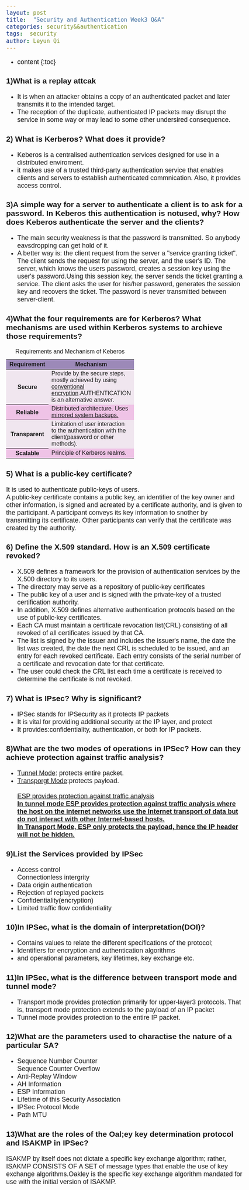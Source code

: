 ```yaml
---
layout: post
title:  "Security and Authentication Week3 Q&A"
categories: security&&authentication 
tags:  security
author: Leyun Qi
---
```


* content
{:toc}


<h3>1)What is a replay attcak</h3>

<ul>
	<li>It is when an attacker obtains a copy of an authenticated packet and later transmits it to the intended target.</li>
	<li>The reception of the duplicate, authenticated IP packets may disrupt the service in some way or may lead to some other undersired consequence.</li>
</ul>

<h3>2) What is Kerberos? What does it provide?</h3>
<ul>
	<li>Keberos is a centralised authentication services designed for use in a distributed enviroment.</li>
	<li>it makes use of a trusted third-party authentication service that enables clients and servers to establish authenticated commnication. Also, it provides access control.</li>
</ul>

<h3>3)A simple way for a server to authenticate a client is to ask for a password. In Keberos this authentication is notused, why? How does Keberos authenticate the server and the clients?</h3>
<ul>
	<li>The main security weakness is that the password is transmitted. So anybody eavsdropping can get hold of it.</li>
	<li>A better way is: the client request from the server a "service granting ticket". The client sends the request for using the server, and the user's ID. The server, which knows the users password, creates a session key using the user's password.Using this session key, the server sends the ticket granting a service. The client asks the user for his/her password, generates the session key and recovers the ticket. The password is never transmitted between server-client.</li>
</ul>

<h3>4)What the four requirements are for Kerberos? What mechanisms are used within Kerberos systems to archieve those requirements?
</h3>


<table>
	<style>
		html,body{font-family:Arial, Helvetica, sans-serif; font-size:18px} 
		.tablelist{
			border: 2px solid;
			border-collapse: collapse;
		} 
		.tablelist{
			border:1px solid;
			width:100px;
			text-align:center;
			font-size:12px;
		}
		.odd{
		background-color:#efc3e6
		}
		.even{
		background-color:#9c89b8
		}
	</style>
	<caption>Requirements and Mechanism of Keberos</caption>
		<thead>  
		   <tr class="even">  
		   		<th width="100" onclick="kw.tabSort('tab',0)">Requirement</th>  
		   		<th width="100" oncuplick="kw.tabSort('tab',1)">Mechanism</th>   
		   </tr>   
	   </thead>  
		<tbody>
			<tr style="background-color:#f0e6ef">
				<th>Secure</th>
				<td>
					Provide by the secure steps, mostly achieved by using 					<ins>conventional encryption</ins>.AUTHENTICATION is an 					alternative answer.
				</td>
			</tr>
			<tr style="background-color:#efc3e6">
				<th>Reliable</th>
				<td>
					Distributed architecture. Uses
					<ins>mirrored system backups<ins>.
				</td>
			</tr>
			<tr style="background-color:#f0e6ef">
				<th>Transparent</th>
				<td>Limitation of user interaction to the authentication with the 					client(password or other methods).
				</td>
			</tr>
			<tr style="background-color:#efc3e6">
				<th>
					Scalable
				</th>
				<td>
					Principle of Kerberos realms.
				</td>
			</tr>
		</tbody>		
</table>	

<h3>5) What is a public-key certificate?</h3>
It is used to authenticate public-keys of users.<br>
A public-key certificate contains a public key, an identifier of the key owner and other information, is signed and acreated by a certificate authority, and is given to the participant. A participant conveys its key information to snother by transmitting its certificate. Other participants can verify that the certificate was created by the authority.
<h3>6) Define the X.509 standard. How is an X.509 certificate revoked?</h3>
<ul>
	<li>
	X.509 defines a framework for the provision of authentication services by the X.500 directory to its users.
	</li>
	<li>
	The directory may serve as a repository of public-key certificates
	</li>
	<li>
	The public key of a user and is signed with the private-key of a trusted certification authority.
	</li>
	<li>
	In addition, X.509 defines alternative authentication protocols based on the use of public-key certificates.
	</li>
	<li>
	Each CA must maintain a certificate revocation list(CRL) consisting of all revoked of all certificates issued by that CA.
	</li>
	<li>
	The list is signed by the issuer and includes the issuer's name, the date the list was created, the date the next CRL is scheduled to be issued, and an entry for each revoked certificate. Each entry consists of the serial number of a certificate and revocation date for that certificate.
	</li>
	<li>
	The user could check the CRL list each time a certificate is received to determine the certificate is not revoked.
	</li>
</ul>

<h3>7) What is IPsec? Why is significant?</h3>
<ul>
	<li>
	IPSec stands for IPSecurity as it protects IP packets
	</li>
	<li>
	It is vital for providing additional security at the IP layer, and protect
	</li>
	<li>
	It provides:confidentiality, authentication, or both for IP packets.
	</li>
</ul>

<h3>8)What are the two modes of operations in IPSec? How can they achieve protection against traffic analysis?</h3>
<ul>
	<li>
	<ins>Tunnel Mode</ins>: protects entire packet.
	</li>
	<li>
	<ins>Transporgt Mode</ins>:protects payload.
	</li><br>
<ins>ESP provides protection against traffic analysis<br>
	<strong>In <ins>tunnel mode</ins> ESP provides protection against traffic analysis where the <ins>host on the internet networks use the Internet transport of data but do not interact with other Internet-based hosts.</ins></strong><br>
	<strong>In Transport Mode, ESP only protects the payload, hence the IP header will not be hidden.</strong>
</ins>
</ul>
<h3>9)List the Services provided by IPSec</h3>
<ul>
	<li>
	Access control
	</li>
	Connectionless intergrity
	<li>
	Data origin authentication
	</li>
	<li>
	Rejection of replayed packets
	</li>
	<li>
	Confidentiality(encryption)
	</li>
	<li>
	Limited traffic flow confidentiality
	</li>
	</ul>

<h3>10)In IPSec, what is the domain of interpretation(DOI)?</h3>
<ul>
	<li>
	Contains values to relate the different specifications of the protocol;
	</li>
	<li>
	Identifiers for encryption and authentication algorithms
	</li>
	<li>
	and operational parameters, key lifetimes, key exchange etc.
	</li>
</ul>
<h3>11)In IPSec, what is the difference between transport mode and tunnel mode?</h3>
<ul>
	<li>
	Transport mode provides protection primarily for upper-layer3 protocols. That is, transport mode protection extends to the payload of an IP packet
	</li>
	<li>
	Tunnel mode provides protection to the entire IP packet.
	</li>
</ul>
<h3>12)What are the parameters used to charactise the nature of a particular SA?</h3>
<ul>
	<li>
	Sequence Number Counter
	</li>
	Sequence Counter Overflow
	<li>
	Anti-Replay Window
	</li>
	<li>
	AH Information
	</li>
	<li>
	ESP Information
	</li>
	<li>
	Lifetime of this Security Association
	</li>
	<li>
	IPSec Protocol Mode
	</li>
	<li>
	Path MTU
	</li>
</ul>
<h3>13)What are the roles of the Oal;ey key determination protocol and ISAKMP in IPSec?</h3>
ISAKMP by itself does not dictate a specific key exchange algorithm; rather, ISAKMP CONSISTS OF A SET of message types that enable the use of key exchange algorithms.Oakley is the specific key exchange algorithm mandated for use with the initial version of ISAKMP.


